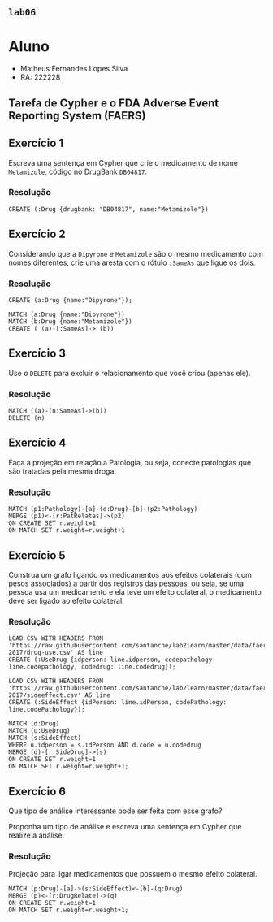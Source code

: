 ## `lab06`

# Aluno
* Matheus Fernandes Lopes Silva
* RA: 222228

## Tarefa de Cypher e o FDA Adverse Event Reporting System (FAERS)

## Exercício 1

Escreva uma sentença em Cypher que crie o medicamento de nome `Metamizole`, código no DrugBank `DB04817`.

### Resolução
~~~cypher
CREATE (:Drug {drugbank: "DB04817", name:"Metamizole"})
~~~

## Exercício 2

Considerando que a `Dipyrone` e `Metamizole` são o mesmo medicamento com nomes diferentes, crie uma aresta com o rótulo `:SameAs` que ligue os dois.

### Resolução
~~~cypher
CREATE (a:Drug {name:"Dipyrone"});

MATCH (a:Drug {name:"Dipyrone"})
MATCH (b:Drug {name:"Metamizole"})
CREATE ( (a)-[:SameAs]-> (b))
~~~

## Exercício 3

Use o `DELETE` para excluir o relacionamento que você criou (apenas ele).

### Resolução
~~~cypher
MATCH ((a)-[n:SameAs]->(b))
DELETE (n)
~~~

## Exercício 4

Faça a projeção em relação a Patologia, ou seja, conecte patologias que são tratadas pela mesma droga.

### Resolução
~~~cypher
MATCH (p1:Pathology)-[a]-(d:Drug)-[b]-(p2:Pathology)
MERGE (p1)<-[r:PatRelates]->(p2)
ON CREATE SET r.weight=1
ON MATCH SET r.weight=r.weight+1
~~~

## Exercício 5

Construa um grafo ligando os medicamentos aos efeitos colaterais (com pesos associados) a partir dos registros das pessoas, ou seja, se uma pessoa usa um medicamento e ela teve um efeito colateral, o medicamento deve ser ligado ao efeito colateral.

### Resolução
~~~cypher
LOAD CSV WITH HEADERS FROM 'https://raw.githubusercontent.com/santanche/lab2learn/master/data/faers-2017/drug-use.csv' AS line
CREATE (:UseDrug {idperson: line.idperson, codepathology: line.codepathology, codedrug: line.codedrug});

LOAD CSV WITH HEADERS FROM 'https://raw.githubusercontent.com/santanche/lab2learn/master/data/faers-2017/sideeffect.csv' AS line
CREATE (:SideEffect {idPerson: line.idPerson, codePathology: line.codePathology});

MATCH (d:Drug)
MATCH (u:UseDrug)
MATCH (s:SideEffect)
WHERE u.idperson = s.idPerson AND d.code = u.codedrug
MERGE (d)-[r:SideDrug]->(s)
ON CREATE SET r.weight=1
ON MATCH SET r.weight=r.weight+1;
~~~

## Exercício 6

Que tipo de análise interessante pode ser feita com esse grafo?

Proponha um tipo de análise e escreva uma sentença em Cypher que realize a análise.

### Resolução
Projeção para ligar medicamentos que possuem o mesmo efeito colateral.
~~~cypher
MATCH (p:Drug)-[a]->(s:SideEffect)<-[b]-(q:Drug)
MERGE (p)<-[r:DrugRelate]->(q)
ON CREATE SET r.weight=1
ON MATCH SET r.weight=r.weight+1;
~~~
